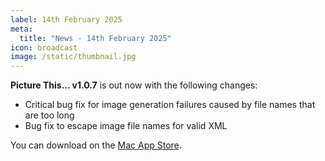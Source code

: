 ```yaml
---
label: 14th February 2025
meta:
  title: "News - 14th February 2025"
icon: broadcast
image: /static/thumbnail.jpg
---
```


**Picture This... v1.0.7** is out now with the following changes:

- Critical bug fix for image generation failures caused by file names that are too long
- Bug fix to escape image file names for valid XML

You can download on the [Mac App Store](https://apps.apple.com/app/picture-this/id6466822042).